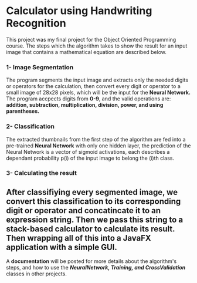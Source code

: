 # **Calculator using Handwriting Recognition**
This project was my final project for the Object Oriented Programming course.
The steps which the algorithm takes to show the result for an input image that contains a mathematical equation are described below.
### 1- Image Segmentation
The program segments the input image and extracts only the needed digits or operators for the calculation, then convert every digit or operator to a small image of 28x28 pixels, which will be the input for the **Neural Network.** 
The program accpects digits from **0-9**, and the valid operations are: **addition, subtraction, multiplication, division, power, and using parentheses.**
### 2- Classification
The extracted thumbnails from the first step of the algorithm are fed into a pre-trained **Neural Network** with only one hidden layer, the prediction of the Neural Network is a vector of sigmoid activations, each describes a dependant probability p(i) of the input image to belong the (i)th class.
### 3- Calculating the result
After classifiying every segmented image, we convert this classification to its corresponding digit or operator and concatincate it to an expression string.
Then we pass this string to a stack-based calculator to calculate its result.<br/>
Then wrapping all of this into a JavaFX application with a simple GUI.<br/>
---
A **documentation** will be posted for more details about the algorithm's steps, and how to use the ***NeuralNetwork, Training, and CrossValidation*** classes in other projects.
